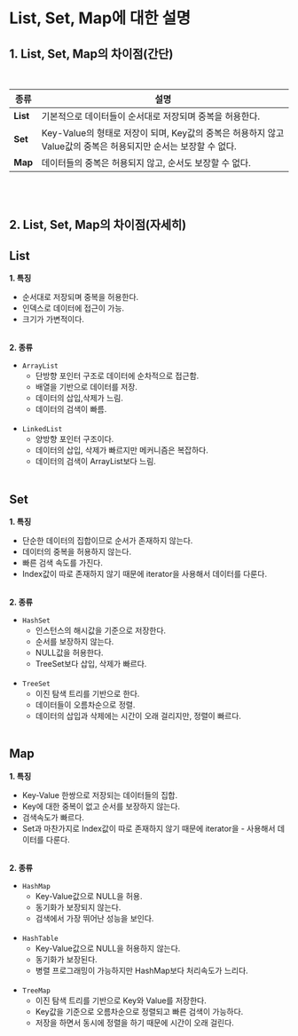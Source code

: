 # List, Set, Map에 대한 설명

## 1. List, Set, Map의 차이점(간단)
</br>

|종류|설명|
|--|--|
|**List**|기본적으로 데이터들이 순서대로 저장되며 중복을 허용한다.|
|**Set**|Key-Value의 형태로 저장이 되며, Key값의 중복은 허용하지 않고 Value값의 중복은 허용되지만 순서는 보장할 수 없다.|
|**Map**|데이터들의 중복은 허용되지 않고, 순서도 보장할 수 없다.|
</br></br>

## 2. List, Set, Map의 차이점(자세히)

## **List**
**1. 특징**
- 순서대로 저장되며 중복을 허용한다.
- 인덱스로 데이터에 접근이 가능.
- 크기가 가변적이다.
</br></br>

**2. 종류**
- `ArrayList`
    - 단방향 포인터 구조로 데이터에 순차적으로 접근함.
    - 배열을 기반으로 데이터를 저장.
    - 데이터의 삽입,삭제가 느림.
    - 데이터의 검색이 빠름.
    </br></br>
- `LinkedList`
    - 양방향 포인터 구조이다.
    - 데이터의 삽입, 삭제가 빠르지만 메커니즘은 복잡하다.
    - 데이터의 검색이 ArrayList보다 느림.
</br></br>

## **Set**
**1. 특징**
- 단순한 데이터의 집합이므로 순서가 존재하지 않는다.
- 데이터의 중복을 허용하지 않는다.
- 빠른 검색 속도를 가진다.
- Index값이 따로 존재하지 않기 때문에 iterator을 사용해서 데이터를 다룬다.
</br></br>

**2. 종류**
- `HashSet`
    - 인스턴스의 해시값을 기준으로 저장한다.
    - 순서를 보장하지 않는다.
    - NULL값을 허용한다.
    - TreeSet보다 삽입, 삭제가 빠르다.
</br></br>
- `TreeSet`
    - 이진 탐색 트리를 기반으로 한다.
    - 데이터들이 오름차순으로 정렬.
    - 데이터의 삽입과 삭제에는 시간이 오래 걸리지만, 정렬이 빠르다.
</br></br>

## **Map**
**1. 특징**
- Key-Value 한쌍으로 저장되는 데이터들의 집합.</br>
- Key에 대한 중복이 없고 순서를 보장하지 않는다.</br>
- 검색속도가 빠르다.</br>
- Set과 마찬가지로 Index값이 따로 존재하지 않기 때문에 iterator을 - 사용해서 데이터를 다룬다.
</br></br>

**2. 종류**
- `HashMap`
    - Key-Value값으로 NULL을 허용.
    - 동기화가 보장되지 않는다.
    - 검색에서 가장 뛰어난 성능을 보인다.
</br></br>
- `HashTable`
    - Key-Value값으로 NULL을 허용하지 않는다.
    - 동기화가 보장된다.
    - 병렬 프로그래밍이 가능하지만 HashMap보다 처리속도가 느리다.
</br></br>
- `TreeMap`
    - 이진 탐색 트리를 기반으로 Key와 Value를 저장한다.
    - Key값을 기준으로 오름차순으로 정렬되고 빠른 검색이 가능하다.
    - 저장을 하면서 동시에 정렬을 하기 때문에 시간이 오래 걸린다.
    

